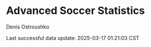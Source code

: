 # Advanced Soccer Statistics
Denis Ostroushko

<!-- gfm -->

Last successful data update: 2025-03-17 01:21:03 CST

